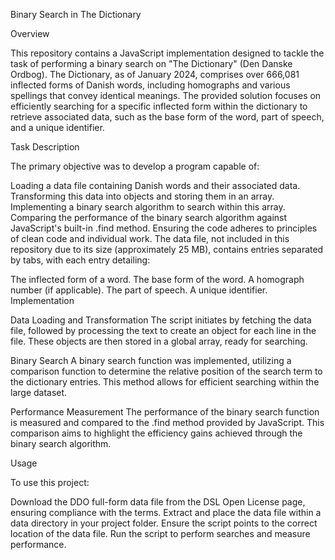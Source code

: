 Binary Search in The Dictionary

Overview

This repository contains a JavaScript implementation designed to tackle the task of performing a binary search on "The Dictionary" (Den Danske Ordbog). The Dictionary, as of January 2024, comprises over 666,081 inflected forms of Danish words, including homographs and various spellings that convey identical meanings. The provided solution focuses on efficiently searching for a specific inflected form within the dictionary to retrieve associated data, such as the base form of the word, part of speech, and a unique identifier.

Task Description

The primary objective was to develop a program capable of:

Loading a data file containing Danish words and their associated data.
Transforming this data into objects and storing them in an array.
Implementing a binary search algorithm to search within this array.
Comparing the performance of the binary search algorithm against JavaScript's built-in .find method.
Ensuring the code adheres to principles of clean code and individual work.
The data file, not included in this repository due to its size (approximately 25 MB), contains entries separated by tabs, with each entry detailing:

The inflected form of a word.
The base form of the word.
A homograph number (if applicable).
The part of speech.
A unique identifier.
Implementation

Data Loading and Transformation
The script initiates by fetching the data file, followed by processing the text to create an object for each line in the file. These objects are then stored in a global array, ready for searching.

Binary Search
A binary search function was implemented, utilizing a comparison function to determine the relative position of the search term to the dictionary entries. This method allows for efficient searching within the large dataset.

Performance Measurement
The performance of the binary search function is measured and compared to the .find method provided by JavaScript. This comparison aims to highlight the efficiency gains achieved through the binary search algorithm.

Usage

To use this project:

Download the DDO full-form data file from the DSL Open License page, ensuring compliance with the terms.
Extract and place the data file within a data directory in your project folder.
Ensure the script points to the correct location of the data file.
Run the script to perform searches and measure performance.

